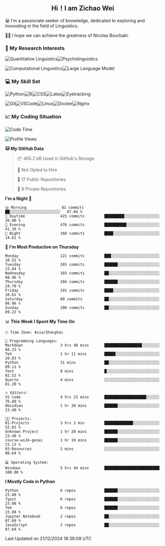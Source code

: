 

## <div align="center">Hi！I am Zichao Wei</div>

😀 I'm a passionate seeker of knowledge, dedicated to exploring and innovating in the field of Linguistics.

🙋‍♂️ I hope we can achieve the greatness of Nicolas Bourbaki.

### 🔬 My Research Interests

![Quantitative Linguistics](https://img.shields.io/badge/Quantitative%20Linguistics-%230072CC.svg?&style=for-the-badge&logo=appveyor&logoColor=white)![Psycholinguistics](https://img.shields.io/badge/Psycholinguistics-%2301a3a1.svg?&style=for-the-badge&logo=AWS%20Amplify&logoColor=white)

![Computational Linguistics](https://img.shields.io/badge/Computational%20Linguistics-%231877F2.svg?&style=for-the-badge&logo=Markdown&logoColor=white)![Large Language Model](https://img.shields.io/badge/Large%20Language%20Model-%23F76300.svg?&style=for-the-badge&logo=Android&logoColor=white)

### 💻 My Skill Set

![Python](https://img.shields.io/badge/Python-%2314354C.svg?style=for-the-badge&logo=python&logoColor=white&color=2AB3E3)![R](https://img.shields.io/badge/-R-276DC3?style=for-the-badge&logo=r&logoColor=white)![CSS](https://img.shields.io/badge/-CSS-1572B6?style=for-the-badge&logo=css3&logoColor=white)![Latex](https://img.shields.io/badge/-Latex-008080?style=for-the-badge&logo=latex&logoColor=white)![Eyetracking](https://img.shields.io/badge/Eyetracking-%230078D6?style=for-the-badge&logo=SearXNG&logoColor=#3050FF)

![Git](https://img.shields.io/badge/-Git-F05032?style=for-the-badge&logo=git&logoColor=white)![VSCode](https://img.shields.io/badge/-VSCode-007ACC?style=for-the-badge&logo=visual-studio-code&logoColor=white)![Linux](https://img.shields.io/badge/-Linux-FCC624?style=for-the-badge&logo=linux&logoColor=black)![Docker](https://img.shields.io/badge/-Docker-2496ED?style=for-the-badge&logo=docker&logoColor=white)![Nginx](https://img.shields.io/badge/-Nginx-009639?style=for-the-badge&logo=nginx&logoColor=white)

### 📈 My Coding Situation

<!--START_SECTION:waka-->
![Code Time](http://img.shields.io/badge/Code%20Time-389%20hrs%2045%20mins-blue)

![Profile Views](http://img.shields.io/badge/Profile%20Views-0-blue)

**🐱 My GitHub Data** 

> 📦 465.2 kB Used in GitHub's Storage 
 > 
> 🚫 Not Opted to Hire
 > 
> 📜 17 Public Repositories 
 > 
> 🔑 9 Private Repositories 
 > 
**I'm a Night 🦉** 

```text
🌞 Morning                81 commits          ██░░░░░░░░░░░░░░░░░░░░░░░   07.04 % 
🌆 Daytime                425 commits         █████████░░░░░░░░░░░░░░░░   36.96 % 
🌃 Evening                476 commits         ██████████░░░░░░░░░░░░░░░   41.39 % 
🌙 Night                  168 commits         ████░░░░░░░░░░░░░░░░░░░░░   14.61 % 
```
📅 **I'm Most Productive on Thursday** 

```text
Monday                   121 commits         ███░░░░░░░░░░░░░░░░░░░░░░   10.52 % 
Tuesday                  265 commits         ██████░░░░░░░░░░░░░░░░░░░   23.04 % 
Wednesday                103 commits         ██░░░░░░░░░░░░░░░░░░░░░░░   08.96 % 
Thursday                 284 commits         ██████░░░░░░░░░░░░░░░░░░░   24.70 % 
Friday                   191 commits         ████░░░░░░░░░░░░░░░░░░░░░   16.61 % 
Saturday                 80 commits          ██░░░░░░░░░░░░░░░░░░░░░░░   06.96 % 
Sunday                   106 commits         ██░░░░░░░░░░░░░░░░░░░░░░░   09.22 % 
```


📊 **This Week I Spent My Time On** 

```text
🕑︎ Time Zone: Asia/Shanghai

💬 Programming Languages: 
Markdown                 3 hrs 48 mins       █████████████████░░░░░░░░   66.33 % 
TeX                      1 hr 11 mins        █████░░░░░░░░░░░░░░░░░░░░   20.83 % 
Python                   31 mins             ██░░░░░░░░░░░░░░░░░░░░░░░   09.11 % 
Text                     8 mins              █░░░░░░░░░░░░░░░░░░░░░░░░   02.53 % 
Quarto                   4 mins              ░░░░░░░░░░░░░░░░░░░░░░░░░   01.20 % 

🔥 Editors: 
VS Code                  4 hrs 23 mins       ███████████████████░░░░░░   76.60 % 
Obsidian                 1 hr 20 mins        ██████░░░░░░░░░░░░░░░░░░░   23.40 % 

🐱‍💻 Projects: 
01-Projects              3 hrs 1 min         █████████████░░░░░░░░░░░░   52.83 % 
Unknown Project          1 hr 20 mins        ██████░░░░░░░░░░░░░░░░░░░   23.40 % 
course-ws24-genai        1 hr 19 mins        ██████░░░░░░░░░░░░░░░░░░░   23.13 % 
03-Resources             2 mins              ░░░░░░░░░░░░░░░░░░░░░░░░░   00.64 % 

💻 Operating System: 
Windows                  5 hrs 44 mins       █████████████████████████   100.00 % 
```

**I Mostly Code in Python** 

```text
Python                   6 repos             ██████░░░░░░░░░░░░░░░░░░░   23.08 % 
Typst                    6 repos             ██████░░░░░░░░░░░░░░░░░░░   23.08 % 
TeX                      6 repos             ██████░░░░░░░░░░░░░░░░░░░   23.08 % 
Jupyter Notebook         2 repos             ██░░░░░░░░░░░░░░░░░░░░░░░   07.69 % 
JavaScript               2 repos             ██░░░░░░░░░░░░░░░░░░░░░░░   07.69 % 
```




 Last Updated on 21/12/2024 18:39:09 UTC
<!--END_SECTION:waka-->
